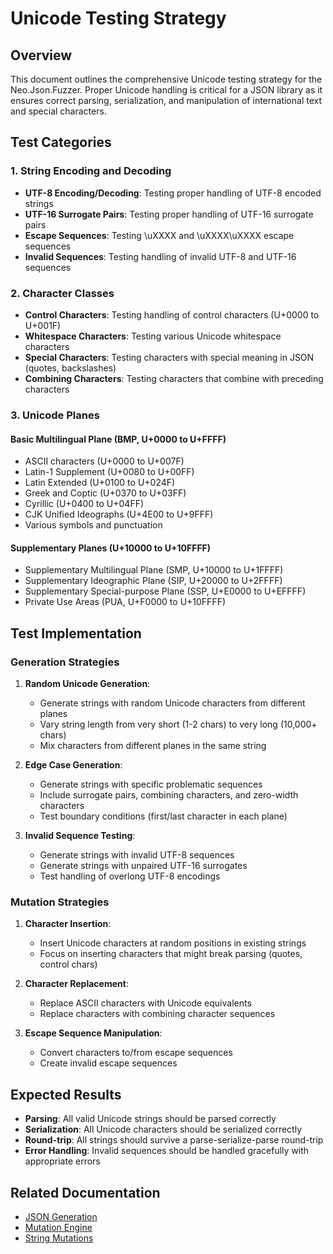 # Unicode Testing Strategy

## Overview

This document outlines the comprehensive Unicode testing strategy for the Neo.Json.Fuzzer. Proper Unicode handling is critical for a JSON library as it ensures correct parsing, serialization, and manipulation of international text and special characters.

## Test Categories

### 1. String Encoding and Decoding

- **UTF-8 Encoding/Decoding**: Testing proper handling of UTF-8 encoded strings
- **UTF-16 Surrogate Pairs**: Testing proper handling of UTF-16 surrogate pairs
- **Escape Sequences**: Testing \uXXXX and \uXXXX\uXXXX escape sequences
- **Invalid Sequences**: Testing handling of invalid UTF-8 and UTF-16 sequences

### 2. Character Classes

- **Control Characters**: Testing handling of control characters (U+0000 to U+001F)
- **Whitespace Characters**: Testing various Unicode whitespace characters
- **Special Characters**: Testing characters with special meaning in JSON (quotes, backslashes)
- **Combining Characters**: Testing characters that combine with preceding characters

### 3. Unicode Planes

#### Basic Multilingual Plane (BMP, U+0000 to U+FFFF)

- ASCII characters (U+0000 to U+007F)
- Latin-1 Supplement (U+0080 to U+00FF)
- Latin Extended (U+0100 to U+024F)
- Greek and Coptic (U+0370 to U+03FF)
- Cyrillic (U+0400 to U+04FF)
- CJK Unified Ideographs (U+4E00 to U+9FFF)
- Various symbols and punctuation

#### Supplementary Planes (U+10000 to U+10FFFF)

- Supplementary Multilingual Plane (SMP, U+10000 to U+1FFFF)
- Supplementary Ideographic Plane (SIP, U+20000 to U+2FFFF)
- Supplementary Special-purpose Plane (SSP, U+E0000 to U+EFFFF)
- Private Use Areas (PUA, U+F0000 to U+10FFFF)

## Test Implementation

### Generation Strategies

1. **Random Unicode Generation**:
   - Generate strings with random Unicode characters from different planes
   - Vary string length from very short (1-2 chars) to very long (10,000+ chars)
   - Mix characters from different planes in the same string

2. **Edge Case Generation**:
   - Generate strings with specific problematic sequences
   - Include surrogate pairs, combining characters, and zero-width characters
   - Test boundary conditions (first/last character in each plane)

3. **Invalid Sequence Testing**:
   - Generate strings with invalid UTF-8 sequences
   - Generate strings with unpaired UTF-16 surrogates
   - Test handling of overlong UTF-8 encodings

### Mutation Strategies

1. **Character Insertion**:
   - Insert Unicode characters at random positions in existing strings
   - Focus on inserting characters that might break parsing (quotes, control chars)

2. **Character Replacement**:
   - Replace ASCII characters with Unicode equivalents
   - Replace characters with combining character sequences

3. **Escape Sequence Manipulation**:
   - Convert characters to/from escape sequences
   - Create invalid escape sequences

## Expected Results

- **Parsing**: All valid Unicode strings should be parsed correctly
- **Serialization**: All Unicode characters should be serialized correctly
- **Round-trip**: All strings should survive a parse-serialize-parse round-trip
- **Error Handling**: Invalid sequences should be handled gracefully with appropriate errors

## Related Documentation

- [JSON Generation](./JSONGeneration.md)
- [Mutation Engine](./MutationEngine.md)
- [String Mutations](./StringMutations.md)
